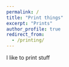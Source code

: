 ```yaml
---
permalink: /
title: "Print things"
excerpt: "Prints"
author_profile: true
redirect_from:
  - /printing/
---
```

I like to print stuff

